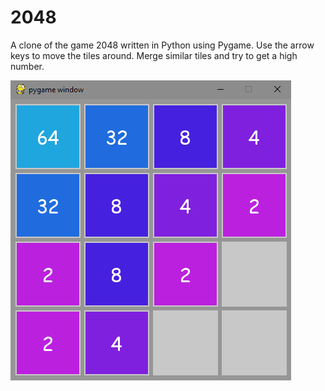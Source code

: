 # 2048

A clone of the game 2048 written in Python using Pygame. Use the arrow keys to move the tiles around. Merge similar tiles and try to get a high number.

![screenshot](/readme_screenshot.png)
